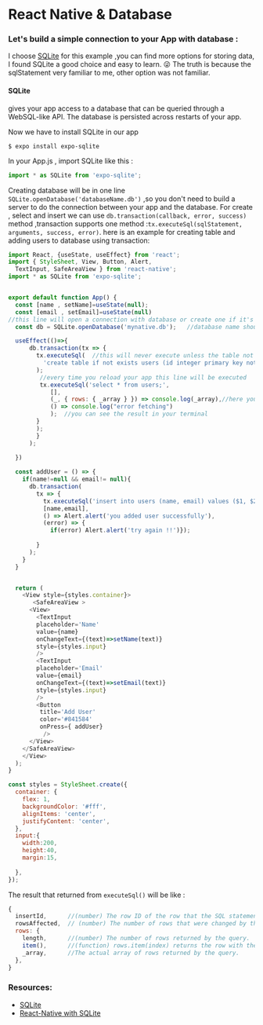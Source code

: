 # React Native & Database

### Let's build a simple connection to your App with database :

I choose [SQLite](https://docs.expo.io/versions/v38.0.0/sdk/sqlite/) for this example ,you can find more options for storing data, I found SQLite a good choice and easy to learn. :stuck_out_tongue_winking_eye: The truth is because the sqlStatement very familiar to me, other option was not familiar.
#### SQLite 
gives your app access to a database that can be queried through a WebSQL-like API. The database is persisted across restarts of your app.

Now we have to install SQLite in our app 
```
$ expo install expo-sqlite
```
In your App.js , import SQLite like this :
```js
import * as SQLite from 'expo-sqlite';
```
Creating database will be in one line `SQLite.openDatabase('databaseName.db')` ,so you don't need to build a server to do the connection between your app and the database.
For create , select and insert we can use `db.transaction(callback, error, success)` method ,transaction supports one method :`tx.executeSql(sqlStatement, arguments, success, error)`.
here is an example for creating table and adding users to database using transaction:

```js
import React, {useState, useEffect} from 'react';
import { StyleSheet, View, Button, Alert,
  TextInput, SafeAreaView } from 'react-native';
import * as SQLite from 'expo-sqlite';


export default function App() {
  const [name , setName]=useState(null);
  const [email , setEmail]=useState(null)
//this line will open a connection with database or create one if it's not existed
  const db = SQLite.openDatabase('mynative.db');   //database name should end with .db

  useEffect(()=>{
      db.transaction(tx => {
        tx.executeSql(  //this will never execute unless the table not existed ,that means it will execute for on time only
          'create table if not exists users (id integer primary key not null, name text not null, email text not null)'
        );
         //every time you reload your app this line will be executed
         tx.executeSql('select * from users;',
            [],
            (_, { rows: { _array } }) => console.log(_array),//here you can do your magic with data
            () => console.log("error fetching")
            );  //you can see the result in your terminal
        }
        );
        }
      );  
  
  })

  const addUser = () => {
    if(name!=null && email!= null){
      db.transaction(
        tx => {  
          tx.executeSql('insert into users (name, email) values ($1, $2);',
          [name,email],
          () => Alert.alert('you added user successfully'),
          (error) => {
            if(error) Alert.alert('try again !!')});
          
        }
      );
    }
  }


  return (
    <View style={styles.container}>
       <SafeAreaView >
      <View>
        <TextInput 
        placeholder='Name'
        value={name}
        onChangeText={(text)=>setName(text)}
        style={styles.input}
        />
        <TextInput 
        placeholder='Email'
        value={email}
        onChangeText={(text)=>setEmail(text)}
        style={styles.input}
        />
        <Button
         title='Add User'
         color='#841584'
         onPress={ addUser}
          />
      </View>
    </SafeAreaView>
    </View>
  );
}

const styles = StyleSheet.create({
  container: {
    flex: 1,
    backgroundColor: '#fff',
    alignItems: 'center',
    justifyContent: 'center',
  },
  input:{
    width:200,
    height:40,
    margin:15,
    
  },
});
```
The result that returned from `executeSql()` will be like :
```js
{
  insertId,      //(number) The row ID of the row that the SQL statement inserted into the database, if a row was inserted.
  rowsAffected,  // (number) The number of rows that were changed by the SQL statement.
  rows: {
    length,      //(number) The number of rows returned by the query.
    item(),      //(function) rows.item(index) returns the row with the given index. If there is no such row, returns null.
    _array,      //The actual array of rows returned by the query.
  },
}
```
### Resources:
- [SQLite](https://docs.expo.io/versions/latest/sdk/sqlite/)
- [React-Native with SQLite](https://medium.com/swlh/react-native-with-sqlite-1ec64702e35e)